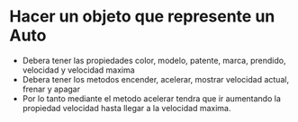 # Hacer un objeto que represente un Auto

* Debera tener las propiedades color, modelo, patente, marca, prendido, velocidad y velocidad maxima
* Debera tener los metodos encender, acelerar, mostrar velocidad actual, frenar y apagar
* Por lo tanto mediante el metodo acelerar tendra que ir aumentando la propiedad velocidad hasta llegar a la velocidad maxima.
